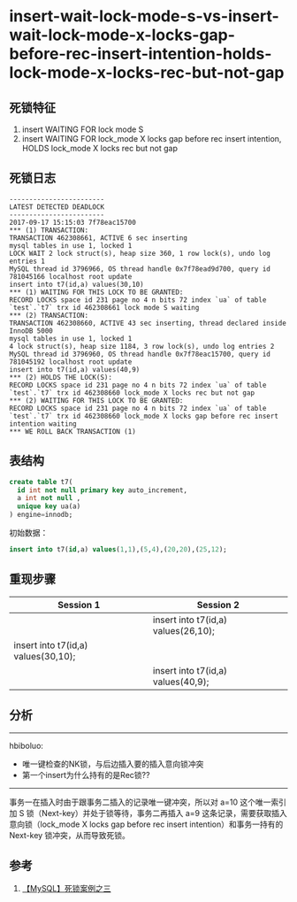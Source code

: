 insert-wait-lock-mode-s-vs-insert-wait-lock-mode-x-locks-gap-before-rec-insert-intention-holds-lock-mode-x-locks-rec-but-not-gap
===

## 死锁特征

1. insert WAITING FOR lock mode S
2. insert WAITING FOR lock_mode X locks gap before rec insert intention, HOLDS lock_mode X locks rec but not gap

## 死锁日志

```
------------------------
LATEST DETECTED DEADLOCK
------------------------
2017-09-17 15:15:03 7f78eac15700
*** (1) TRANSACTION:
TRANSACTION 462308661, ACTIVE 6 sec inserting
mysql tables in use 1, locked 1
LOCK WAIT 2 lock struct(s), heap size 360, 1 row lock(s), undo log entries 1
MySQL thread id 3796966, OS thread handle 0x7f78ead9d700, query id 781045166 localhost root update
insert into t7(id,a) values(30,10)
*** (1) WAITING FOR THIS LOCK TO BE GRANTED:
RECORD LOCKS space id 231 page no 4 n bits 72 index `ua` of table `test`.`t7` trx id 462308661 lock mode S waiting
*** (2) TRANSACTION:
TRANSACTION 462308660, ACTIVE 43 sec inserting, thread declared inside InnoDB 5000
mysql tables in use 1, locked 1
4 lock struct(s), heap size 1184, 3 row lock(s), undo log entries 2
MySQL thread id 3796960, OS thread handle 0x7f78eac15700, query id 781045192 localhost root update
insert into t7(id,a) values(40,9)
*** (2) HOLDS THE LOCK(S):
RECORD LOCKS space id 231 page no 4 n bits 72 index `ua` of table `test`.`t7` trx id 462308660 lock_mode X locks rec but not gap
*** (2) WAITING FOR THIS LOCK TO BE GRANTED:
RECORD LOCKS space id 231 page no 4 n bits 72 index `ua` of table `test`.`t7` trx id 462308660 lock_mode X locks gap before rec insert intention waiting
*** WE ROLL BACK TRANSACTION (1)
```

## 表结构

```sql
create table t7(
  id int not null primary key auto_increment,
  a int not null ,
  unique key ua(a)
) engine=innodb;
```

初始数据：

```sql
insert into t7(id,a) values(1,1),(5,4),(20,20),(25,12);
```

## 重现步骤

| Session 1 | Session 2 |
| --- | --- |
||insert into t7(id,a) values(26,10);|
|insert into t7(id,a) values(30,10);||
||insert into t7(id,a) values(40,9);|

## 分析
---
hbiboluo:
- 唯一键检查的NK锁，与后边插入要的插入意向锁冲突
- 第一个insert为什么持有的是Rec锁??

---
事务一在插入时由于跟事务二插入的记录唯一键冲突，所以对 a=10 这个唯一索引加 S 锁（Next-key）并处于锁等待，事务二再插入 a=9 这条记录，需要获取插入意向锁（lock_mode X locks gap before rec insert intention）和事务一持有的 Next-key 锁冲突，从而导致死锁。

## 参考

1. [【MySQL】死锁案例之三](http://blog.itpub.net/22664653/viewspace-2145068/)
